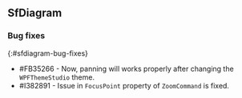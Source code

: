## SfDiagram

### Bug fixes
{:#sfdiagram-bug-fixes}

* \#FB35266 - Now, panning will works properly after changing the `WPFThemeStudio` theme.
* \#I382891 - Issue in `FocusPoint` property of `ZoomCommand` is fixed.
